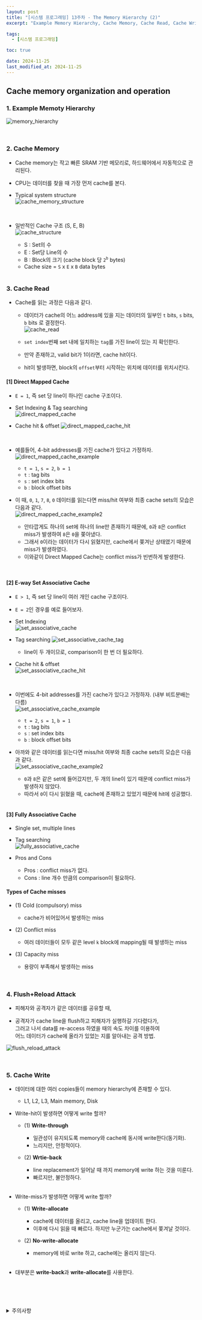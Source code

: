 ```yaml
---
layout: post
title: "[시스템 프로그래밍] 13주차 - The Memory Hierarchy (2)"
excerpt: "Example Memory Hierarchy, Cache Memory, Cache Read, Cache Write, Cache Misses, Flush+Reload Attack"

tags:
  - [시스템 프로그래밍]

toc: true

date: 2024-11-25
last_modified_at: 2024-11-25
---
```

## Cache memory organization and operation
### 1. Example Memoty Hierarchy
![memory_hierarchy][def]  

<br>

### 2. Cache Memory
- Cache memory는 작고 빠른 SRAM 기반 메모리로, 하드웨어에서 자동적으로 관리된다.  

- CPU는 데이터를 찾을 때 가장 먼저 cache를 본다.  

- Typical system structure  
![cache_memory_structure][def2]  

<br>

- 일반적인 Cache 구조 (S, E, B)  
![cache_structure][def3]  

  - S : Set의 수  
  - E : Set당 Line의 수  
  - B : Block의 크기 (cache block 당 `2`<sup>`b`</sup> bytes)  
  - Cache size = `S` x `E` x `B` data bytes  

  <br>

### 3. Cache Read
- Cache를 읽는 과정은 다음과 같다.  
  - 데이터가 cache의 어느 address에 있을 지는 데이터의 일부인 `t` bits, `s` bits, `b` bits 로 결정한다.  
  ![cache_read][def4]

  - `set index`번째 set 내에 일치하는 `tag`를 가진 line이 있는 지 확인한다.  

  - 만약 존재하고, valid bit가 1이라면, cache hit이다.  
  
  - hit이 발생하면, block의 `offset`부터 시작하는 위치에 데이터를 위치시킨다.  

#### [1] Direct Mapped Cache
- `E = 1`, 즉 set 당 line이 하나인 cache 구조이다.  

- Set Indexing & Tag searching  
![direct_mapped_cache][def5]

- Cache hit & offset
![direct_mapped_cache_hit][def6]

<br>

- 예를들어, 4-bit addresses를 가진 cache가 있다고 가정하자.  
![direct_mapped_cache_example][def7]
  - `t = 1`, `s = 2`, `b = 1`  
  - `t` : tag bits  
  - `s` : set index bits  
  - `b` : block offset bits  

- 이 때, `0`, `1`, `7`, `8`, `0` 데이터를 읽는다면 miss/hit 여부와 최종 cache sets의 모습은 다음과 같다.  
![direct_mapped_cache_example2][def8]
  - 안타깝게도 하나의 set에 하나의 line만 존재하기 때문에, `0`과 `8`은 conflict miss가 발생하여 `8`은 `0`을 쫒아냈다.  
  - 그래서 `0`이라는 데이터가 다시 읽혔지만, cache에서 쫒겨난 상태였기 때문에 miss가 발생하였다.  
  - 이와같이 Direct Mapped Cache는 conflict miss가 빈번하게 발생한다.  

<br>

#### [2] E-way Set Associative Cache  
- `E > 1`, 즉 set 당 line이 여러 개인 cache 구조이다.
- `E = 2`인 경우를 예로 들어보자.  

- Set Indexing  
![set_associative_cache][def9]

- Tag searching
![set_associative_cache_tag][def10]
  - line이 두 개이므로, comparison이 한 번 더 필요하다.  

- Cache hit & offset  
![set_associative_cache_hit][def11]

<br>

- 이번에도 4-bit addresses를 가진 cache가 있다고 가정하자. (내부 비트분배는 다름)  
![set_associative_cache_example][def12]
  - `t = 2`, `s = 1`, `b = 1`
  - `t` : tag bits
  - `s` : set index bits
  - `b` : block offset bits  

- 아까와 같은 데이터를 읽는다면 miss/hit 여부와 최종 cache sets의 모습은 다음과 같다.  
![set_associative_cache_example2][def13]
  - `0`과 `8`은 같은 set에 들어갔지만, 두 개의 line이 있기 때문에 conflict miss가 발생하지 않았다.  
  - 따라서 `0`이 다시 읽혔을 때, cache에 존재하고 있었기 때문에 hit에 성공했다.  

  <br>

#### [3] Fully Associative Cache
- Single set, multiple lines

- Tag searching  
![fully_associative_cache][def14]

- Pros and Cons
  - Pros : conflict miss가 없다.
  - Cons : line 개수 만큼의 comparison이 필요하다.  

#### Types of Cache misses
- (1) Cold (compulsory) miss
  - cache가 비어있어서 발생하는 miss

- (2) Conflict miss
  - 여러 데이터들이 모두 같은 level `k` block에 mapping될 때 발생하는 miss  

- (3) Capacity miss
  - 용량이 부족해서 발생하는 miss  

<br>

### 4. Flush+Reload Attack  
- 피해자와 공격자가 같은 데이터를 공유할 때,  

- 공격자가 cache line을 flush하고 피해자가 실행하길 기다렸다가,  
그러고 나서 data를 re-access 하였을 때의 속도 차이를 이용하여  
어느 데이터가 cache에 올라가 있었는 지를 알아내는 공격 방법.  

![flush_reload_attack][def15]

<br>

### 5. Cache Write
- 데이터에 대한 여러 copies들이 memory hierarchy에 존재할 수 있다.
  - L1, L2, L3, Main memory, Disk

- Write-hit이 발생하면 어떻게 write 할까?
  - (1) **Write-through**
    - 일관성이 유지되도록 memory와 cache에 동시에 write한다(동기화).
    - 느리지만, 안정적이다.
  - (2) **Wrtie-back**
    - line replacement가 일어날 때 까지 memory에 write 하는 것을 미룬다.  
    - 빠르지만, 불안정하다.

    <br>

- Write-miss가 발생하면 어떻게 write 할까?
  - (1) **Write-allocate**
    - cache에 데이터를 올리고, cache line을 업데이트 한다.  
    - 이후에 다시 읽을 때 빠르다. 하지만 누군가는 cache에서 쫒겨날 것이다.  
  - (2) **No-write-allocate**
    - memory에 바로 write 하고, cache에는 올리지 않는다.

    <br>

- 대부분은 **write-back**과 **write-allocate**를 사용한다.  

<br>
<br>
<br>
<br>
<details>
<summary>주의사항</summary>
<div markdown="1">  

이 포스팅은 강원대학교 송원준 교수님의 시스템 프로그래밍 수업을 들으며 내용을 정리 한 것입니다.  
수업 내용에 대한 저작권은 교수님께 있으니,  
다른 곳으로의 무분별한 내용 복사를 자제해 주세요.  

</div>
</details>

[def]: https://i.imgur.com/l6V9EB8.png
[def2]: https://i.imgur.com/eaNEfCN.png
[def3]: https://i.imgur.com/KCPx6DB.png
[def4]: https://i.imgur.com/LkxqKKv.png
[def5]: https://i.imgur.com/QnUANGy.png
[def6]: https://i.imgur.com/2meBwsh.png
[def7]: https://i.imgur.com/P3PyIRY.png
[def8]: https://i.imgur.com/KBFft4X.png
[def9]: https://i.imgur.com/JuJA2Dh.png
[def10]: https://i.imgur.com/yqPrUKG.png
[def11]: https://i.imgur.com/LZLzsaI.png
[def12]: https://i.imgur.com/cLXvjgX.png
[def13]: https://i.imgur.com/Hgejocv.png
[def14]: https://i.imgur.com/FDEdboX.png
[def15]: https://i.imgur.com/zqh2ihk.png